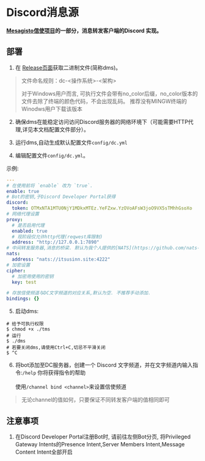 # Discord消息源

**[Mesagisto信使项目](https://github.com/MeowCat-Studio/mesagisto)的一部分，消息转发客户端的Discord 实现。**

## 部署

 1. 在 [Release页面](https://github.com/MeowCat-Studio/discord-message-source/releases)获取二进制文件(简称dms)。
 > 文件命名规则：dc-<操作系统>-<架构>
 >
 > 对于Windows用户而言, 可执行文件会带有no_color后缀，no_color版本的文件去除了终端的颜色代码，不会出现乱码。
 > 推荐没有MINGW终端的Winodws用户下载该版本
 2. 确保dms在能稳定访问访问Discord服务器的网络环境下（可能需要HTTP代理,详见本文档配置文件部分）。

 3. 运行dms,自动生成默认配置文件`config/dc.yml`

 4. 编辑配置文件`config/dc.yml`。

   示例:
  ```yaml
  ---
  # 在使用前将 `enable` 改为 `true`.
  enable: true
  # Bot的密钥,于Discord Developer Portal获得
  discord:
    token: OTMxNTA1MTU0NjY1MDkxMTEz.YeFZxw.YzOVoAFsW3joO9VX5sTMhhGsoXo
  # 网络代理设置
  proxy:
    # 是否启用代理
    enabled: true
    # 现阶段仅允许http代理(reqwest库限制)
    address: "http://127.0.0.1:7890"
  # 中间转发服务器,消息的桥梁. 默认为我个人提供的[NATS](https://github.com/nats-io/nats-server)服务器
  nats:
    address: "nats://itsusinn.site:4222"
  # 加密设置
  cipher:
    # 加密用使用的密钥
    key: test

  # 存放信使频道与DC文字频道的对应关系,默认为空. 不推荐手动添加.
  bindings: {}
  ```
 5. 启动dms:
  ```shell
  # 给予可执行权限
  $ chmod +x ./tms
  # 运行
  $ ./dms
  # 若要关闭dms,请使用Ctrl+C,切忌不平滑关闭
  $ ^C
  ```
  6. 将bot添加至DC服务器，创建一个 Discord 文字频道，并在文字频道内输入指令:`/help`
  你将获得指令的帮助 <br/><br/>
  使用`/channel bind <channel>`来设置信使频道
  > 无论channel的值如何，只要保证不同转发客户端的值相同即可

## 注意事项

1. 在Discord Developer Portal注册Bot时, 请前往左侧Bot分页, 将Privileged Gateway Intents的Presence Intent,Server Members Intent,Message Content Intent全部开启
